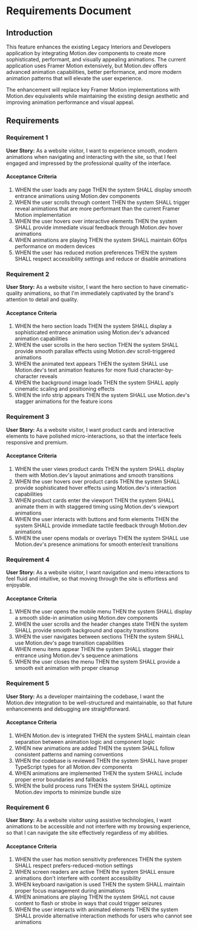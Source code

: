# Requirements Document

## Introduction

This feature enhances the existing Legacy Interiors and Developers application by integrating Motion.dev components to create more sophisticated, performant, and visually appealing animations. The current application uses Framer Motion extensively, but Motion.dev offers advanced animation capabilities, better performance, and more modern animation patterns that will elevate the user experience.

The enhancement will replace key Framer Motion implementations with Motion.dev equivalents while maintaining the existing design aesthetic and improving animation performance and visual appeal.

## Requirements

### Requirement 1

**User Story:** As a website visitor, I want to experience smooth, modern animations when navigating and interacting with the site, so that I feel engaged and impressed by the professional quality of the interface.

#### Acceptance Criteria

1. WHEN the user loads any page THEN the system SHALL display smooth entrance animations using Motion.dev components
2. WHEN the user scrolls through content THEN the system SHALL trigger reveal animations that are more performant than the current Framer Motion implementation
3. WHEN the user hovers over interactive elements THEN the system SHALL provide immediate visual feedback through Motion.dev hover animations
4. WHEN animations are playing THEN the system SHALL maintain 60fps performance on modern devices
5. WHEN the user has reduced motion preferences THEN the system SHALL respect accessibility settings and reduce or disable animations

### Requirement 2

**User Story:** As a website visitor, I want the hero section to have cinematic-quality animations, so that I'm immediately captivated by the brand's attention to detail and quality.

#### Acceptance Criteria

1. WHEN the hero section loads THEN the system SHALL display a sophisticated entrance animation using Motion.dev's advanced animation capabilities
2. WHEN the user scrolls in the hero section THEN the system SHALL provide smooth parallax effects using Motion.dev scroll-triggered animations
3. WHEN the animated text appears THEN the system SHALL use Motion.dev's text animation features for more fluid character-by-character reveals
4. WHEN the background image loads THEN the system SHALL apply cinematic scaling and positioning effects
5. WHEN the info strip appears THEN the system SHALL use Motion.dev's stagger animations for the feature icons

### Requirement 3

**User Story:** As a website visitor, I want product cards and interactive elements to have polished micro-interactions, so that the interface feels responsive and premium.

#### Acceptance Criteria

1. WHEN the user views product cards THEN the system SHALL display them with Motion.dev's layout animations and smooth transitions
2. WHEN the user hovers over product cards THEN the system SHALL provide sophisticated hover effects using Motion.dev's interaction capabilities
3. WHEN product cards enter the viewport THEN the system SHALL animate them in with staggered timing using Motion.dev's viewport animations
4. WHEN the user interacts with buttons and form elements THEN the system SHALL provide immediate tactile feedback through Motion.dev animations
5. WHEN the user opens modals or overlays THEN the system SHALL use Motion.dev's presence animations for smooth enter/exit transitions

### Requirement 4

**User Story:** As a website visitor, I want navigation and menu interactions to feel fluid and intuitive, so that moving through the site is effortless and enjoyable.

#### Acceptance Criteria

1. WHEN the user opens the mobile menu THEN the system SHALL display a smooth slide-in animation using Motion.dev components
2. WHEN the user scrolls and the header changes state THEN the system SHALL provide smooth background and opacity transitions
3. WHEN the user navigates between sections THEN the system SHALL use Motion.dev's page transition capabilities
4. WHEN menu items appear THEN the system SHALL stagger their entrance using Motion.dev's sequence animations
5. WHEN the user closes the menu THEN the system SHALL provide a smooth exit animation with proper cleanup

### Requirement 5

**User Story:** As a developer maintaining the codebase, I want the Motion.dev integration to be well-structured and maintainable, so that future enhancements and debugging are straightforward.

#### Acceptance Criteria

1. WHEN Motion.dev is integrated THEN the system SHALL maintain clean separation between animation logic and component logic
2. WHEN new animations are added THEN the system SHALL follow consistent patterns and naming conventions
3. WHEN the codebase is reviewed THEN the system SHALL have proper TypeScript types for all Motion.dev components
4. WHEN animations are implemented THEN the system SHALL include proper error boundaries and fallbacks
5. WHEN the build process runs THEN the system SHALL optimize Motion.dev imports to minimize bundle size

### Requirement 6

**User Story:** As a website visitor using assistive technologies, I want animations to be accessible and not interfere with my browsing experience, so that I can navigate the site effectively regardless of my abilities.

#### Acceptance Criteria

1. WHEN the user has motion sensitivity preferences THEN the system SHALL respect prefers-reduced-motion settings
2. WHEN screen readers are active THEN the system SHALL ensure animations don't interfere with content accessibility
3. WHEN keyboard navigation is used THEN the system SHALL maintain proper focus management during animations
4. WHEN animations are playing THEN the system SHALL not cause content to flash or strobe in ways that could trigger seizures
5. WHEN the user interacts with animated elements THEN the system SHALL provide alternative interaction methods for users who cannot see animations